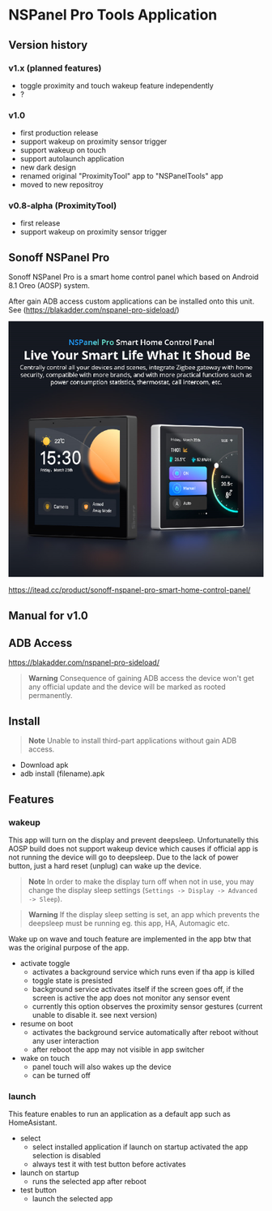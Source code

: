 # NSPanel Pro Tools Application
## Version history

### v1.x (planned features)
- toggle proximity and touch wakeup feature independently
- ?

### v1.0
- first production release
- support wakeup on proximity sensor trigger
- support wakeup on touch
- support autolaunch application
- new dark design
- renamed original "ProximityTool" app to "NSPanelTools" app
- moved to new repositroy

### v0.8-alpha (ProximityTool)
- first release
- support wakeup on proximity sensor trigger

## Sonoff NSPanel Pro

Sonoff NSPanel Pro is a smart home control panel which based on Android 8.1 Oreo (AOSP) system.

After gain ADB access custom applications can be installed onto this unit. See (https://blakadder.com/nspanel-pro-sideload/)

![Drag Racing](doc/assets/nspanel-pro.png)

https://itead.cc/product/sonoff-nspanel-pro-smart-home-control-panel/

## Manual for v1.0

## ADB Access
https://blakadder.com/nspanel-pro-sideload/

> **Warning**
> Consequence of gaining ADB access the device won't get any official update and the device will be marked as rooted permanently.
 
## Install
> **Note**
> Unable to install third-part applications without gain ADB access.

- Download apk
- adb install (filename).apk

## Features
### wakeup
This app will turn on the display and prevent deepsleep.
Unfortunatelly this AOSP build does not support wakeup device which causes if official app is not running the device will go to deepsleep.
Due to the lack of power button, just a hard reset (unplug) can wake up the device.

> **Note**
> In order to make the display turn off when not in use, you may change the display sleep settings (`Settings -> Display -> Advanced -> Sleep`).

 
> **Warning**
> If the display sleep setting is set, an app which prevents the deepsleep must be running eg. this app, HA, Automagic etc.


Wake up on wave and touch feature are implemented in the app btw that was the original purpose of the app.
* activate toggle
  * activates a background service which runs even if tha app is killed
  * toggle state is presisted
  * background service activates itself if the screen goes off, if the screen is active the app does not monitor any sensor event
  * currently this option observes the proximity sensor gestures (current unable to disable it. see next version)
* resume on boot
  * activates the background service automatically after reboot without any user interaction
  * after reboot the app may not visible in app switcher
* wake on touch
  * panel touch will also wakes up the device
  * can be turned off

### launch
This feature enables to run an application as a default app such as HomeAsistant.
* select
  * select installed application if launch on startup activated the app selection is disabled
  * always test it with test button before activates 
* launch on startup 
  * runs the selected app after reboot
* test button
  * launch the selected app
